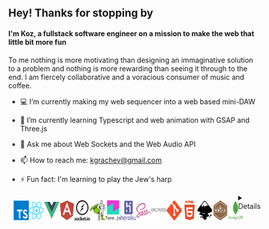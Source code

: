 ## Hey! Thanks for stopping by

#### I'm Koz, a fullstack software engineer on a mission to make the web that little bit more fun

To me nothing is more motivating than designing an immaginative solution to a problem and nothing is more rewarding than seeing it through to the end.
I am fiercely collaborative and a voracious consumer of music and coffee.

- 💻 I’m currently making my web sequencer into a web based mini-DAW
- 🌱 I’m currently learning Typescript and web animation with GSAP and Three.js
- 💬 Ask me about Web Sockets and the Web Audio API
- 📫 How to reach me: kgrachev@gmail.com

- ⚡ Fun fact: I'm learning to play the Jew's harp



<div style="display:flex">

  <a style="margin:10px" href="ADDRESS_HERE" target="_blank"> <img src="./assets/typescript-plain.svg" alt="git" width="40" height="40"/> </a>

  <a style="margin:10px" href="ADDRESS_HERE" target="_blank"> <img src="./assets/react-original.svg" alt="git" width="40" height="40"/> </a>

  <a style="margin:10px" href="ADDRESS_HERE" target="_blank"> <img src="./assets/vuejs-original.svg" alt="git" width="40" height="40"/> </a>

  <a style="margin:10px" href="ADDRESS_HERE" target="_blank"> <img src="./assets/angularjs-plain.svg" alt="git" width="40" height="40"/> </a>

  <a style="margin:10px" href="ADDRESS_HERE" target="_blank"> <img src="./assets/socket_io-plain.svg" alt="git" width="40" height="40"/> </a>

  <a style="margin:10px" href="ADDRESS_HERE" target="_blank"> <img src="./assets/gsap-plain.svg" alt="git" width="40" height="40"/> </a>

  <a style="margin:10px" href="ADDRESS_HERE" target="_blank"> <img src="./assets/tone_js-original.svg" alt="git" width="40" height="40"/> </a>

  <a style="margin:10px" class="devicon" href="ADDRESS_HERE" target="_blank"> <img src="./assets/heroku-plain-wordmark.svg" alt="git" width="40" height="40"/> </a>

  <a style="margin:10px" href="ADDRESS_HERE" target="_blank"> <img src="./assets/sass-original.svg" alt="git" width="40" height="40"/> </a>

  <a style="margin:10px" href="ADDRESS_HERE" target="_blank"> <img src="./assets/express-original-wordmark.svg" alt="git" width="40" height="40"/> </a>

  <a style="margin:10px" href="ADDRESS_HERE" target="_blank"> <img src="./assets//git-plain.svg" alt="git" width="40" height="40"/> </a>

  <a style="margin:10px" href="ADDRESS_HERE" target="_blank"> <img src="./assets//html5-plain-wordmark.svg" alt="git" width="40" height="40"/> </a>

  <a style="margin:10px" href="ADDRESS_HERE" target="_blank"> <img src="./assets/inkscape-plain.svg" alt="git" width="40" height="40"/> </a>

  <a style="margin:10px" href="ADDRESS_HERE" target="_blank"> <img src="./assets/mocha-plain.svg" alt="git" width="40" height="40"/> </a>

  <a style="margin:10px" href="ADDRESS_HERE" target="_blank"> <img src="./assets/mongodb-plain-wordmark.svg" alt="git" width="40" height="40"/> </a>


<details>
![My GitHub stats](https://github-readme-stats.vercel.app/api?username=bobik808&show_icons=true&theme=vue)

</details>
